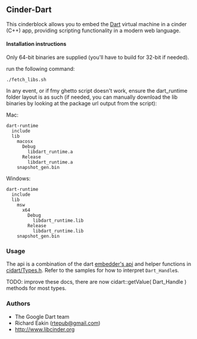 ## Cinder-Dart

This cinderblock allows you to embed the [Dart](http://www.dartlang.org/) virtual machine in a cinder (C++) app, providing scripting functionality in a modern web language.


#### Installation instructions

Only 64-bit binaries are supplied (you'll have to build for 32-bit if needed).

run the following command:

```
./fetch_libs.sh
```

In any event, or if fmy ghetto script doesn't work, ensure the dart_runtime folder layout is as such (if needed, you can manually download the lib binaries by looking at the package url output from the script):

Mac:
```
dart-runtime
  include
  lib
    macosx
      Debug
        libdart_runtime.a
      Release
        libdart_runtime.a
    snapshot_gen.bin
```

Windows:
```
dart-runtime
  include
  lib
    msw
      x64
        Debug
          libdart_runtime.lib
        Release
          libdart_runtime.lib
    snapshot_gen.bin
```

### Usage

The api is a combination of the dart [embedder's api](http://dart.googlecode.com/svn/branches/bleeding_edge/dart/runtime/include/dart_api.h) and helper functions in [cidart/Types.h](https://github.com/richardeakin/Cinder-Dart/blob/master/src/cidart/Types.h). Refer to the samples for how to interpret `Dart_Handle`s.

TODO: improve these docs, there are now cidart::getValue<T>( Dart_Handle ) methods for most types.

### Authors

* The Google Dart team
* Richard Eakin (rtepub@gmail.com)
* http://www.libcinder.org
